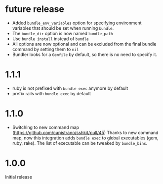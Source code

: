 # future release

* Added `bundle_env_variables` option for specifying environment variables that should be set when running `bundle`.
* The `bundle_dir` option is now named `bundle_path`
* Use `bundle install` instead of `bundle`
* All options are now optional and can be excluded from the final bundle command by setting them to `nil`
* Bundler looks for a `Gemfile` by default, so there is no need to specify it.

# 1.1.1

* ruby is not prefixed with `bundle exec` anymore by default
* prefix rails with `bundle exec` by default

# 1.1.0

* Switching to new command map (https://github.com/capistrano/sshkit/pull/45)
  Thanks to new command map, now this integration adds `bundle exec` to global executables (gem, ruby, rake). The list of executable can be tweaked by `bundle_bins`.

# 1.0.0

Initial release
